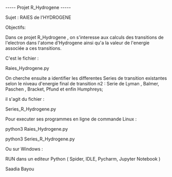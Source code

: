 



-----      Projet   R_Hydrogene    -----


Sujet : RAIES de l'HYDROGENE 


Objectifs: 


Dans ce projet R_Hydrogene , on s'interesse aux calculs des transitions de l'electron dans l'atome d'Hydrogene
ainsi qu'a la valeur de l'energie associée a ces transitions. 


C'est le fichier : 

Raies_Hydrogene.py



On cherche ensuite a identifier les differentes Series de transition existantes selon le niveau d'energie final de transition n2 :
Serie de Lyman , Balmer, Paschen , Bracket, Pfund et enfin Humphreys; 

il s'agit du fichier :

Series_R_Hydrogene.py



Pour executer ses programmes en ligne de commande Linux :

python3 Raies_Hydrogene.py

python3 Series_R_Hydrogene.py



Ou sur Windows :

RUN dans un editeur Python ( Spider, IDLE, Pycharm, Jupyter Notebook )



Saadia Bayou